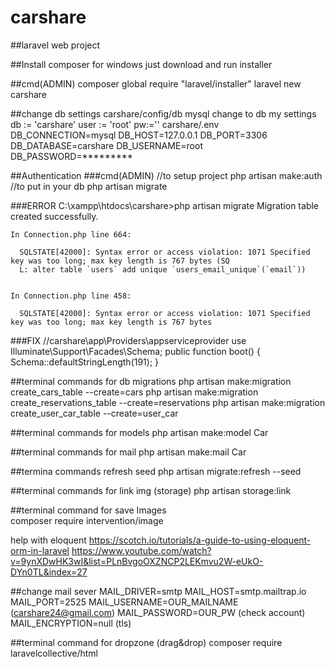 # carshare
##laravel web project

##Install composer
	for windows just download and run installer

##cmd(ADMIN)
	composer global require "laravel/installer"
	laravel new carshare

##change db settings
    carshare/config/db
        mysql
        change to db my settings
            db := 'carshare' user := 'root' pw:=''
    carshare/.env
        DB_CONNECTION=mysql
        DB_HOST=127.0.0.1
        DB_PORT=3306
        DB_DATABASE=carshare
        DB_USERNAME=root
        DB_PASSWORD=*********
    
##Authentication
###cmd(ADMIN)
    //to setup project
    php artisan make:auth 
    //to put in your db
    php artisan migrate 

###ERROR
	C:\xampp\htdocs\carshare>php artisan migrate
	Migration table created successfully.
	
	In Connection.php line 664:
	
	  SQLSTATE[42000]: Syntax error or access violation: 1071 Specified key was too long; max key length is 767 bytes (SQ
	  L: alter table `users` add unique `users_email_unique`(`email`))
	
	
	In Connection.php line 458:
	
	  SQLSTATE[42000]: Syntax error or access violation: 1071 Specified key was too long; max key length is 767 bytes

###FIX
    //carshare\app\Providers\appserviceprovider
    use Illuminate\Support\Facades\Schema; 
    public function boot() { Schema::defaultStringLength(191); } 


##terminal commands for db migrations
    php artisan make:migration create_cars_table --create=cars
    php artisan make:migration create_reservations_table --create=reservations
    php artisan make:migration create_user_car_table --create=user_car
    
##terminal commands for models
    php artisan make:model Car
    
##terminal commands for mail
    php artisan make:mail Car
    
##termina commands refresh seed
    php artisan migrate:refresh --seed

##terminal commands for link img (storage)
    php artisan storage:link
    
##terminal command for save Images    
    composer require intervention/image


help with eloquent
    https://scotch.io/tutorials/a-guide-to-using-eloquent-orm-in-laravel
    https://www.youtube.com/watch?v=9ynXDwHK3wI&list=PLnBvgoOXZNCP2LEKmvu2W-eUkO-DYn0TL&index=27
    
##change mail sever
    MAIL_DRIVER=smtp
    MAIL_HOST=smtp.mailtrap.io
    MAIL_PORT=2525
    MAIL_USERNAME=OUR_MAILNAME (carshare24@gmail.com)
    MAIL_PASSWORD=OUR_PW  (check account)
    MAIL_ENCRYPTION=null   (tls)
    
##terminal command for dropzone (drag&drop)
    composer require laravelcollective/html